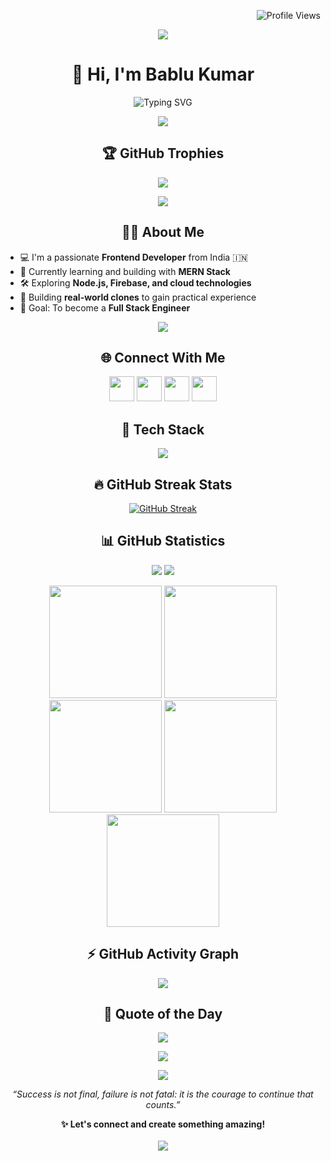 <!-- Profile Views -->
<p align="right">
  <img src="https://komarev.com/ghpvc/?username=bablukumar7&label=Profile%20views&color=0e75b6&style=flat" alt="Profile Views" />
</p>

<!-- Fancy GIF Separator -->
<p align="center">
  <img src="https://user-images.githubusercontent.com/73097560/115834477-dbab4500-a447-11eb-908a-139a6edaec5c.gif" />
</p>

<!-- Intro -->
<h1 align="center">👋 Hi, I'm Bablu Kumar</h1>
<p align="center">
  <img src="https://readme-typing-svg.demolab.com?font=Poppins&pause=1000&color=F7DF1E&center=true&vCenter=true&multiline=true&width=435&lines=Frontend+Developer+%7C+MERN+Stack+Learner" alt="Typing SVG" />
</p>

<!-- Fancy GIF Separator -->
<p align="center">
  <img src="https://user-images.githubusercontent.com/73097560/115834477-dbab4500-a447-11eb-908a-139a6edaec5c.gif" />
</p>

<!-- Trophies -->
<h2 align="center">🏆 GitHub Trophies</h2>
<p align="center">
  <img src="https://github-profile-trophy.vercel.app/?username=bablukumar7&theme=onedark&no-frame=true&no-bg=true&margin-w=15" />
</p>

<!-- Fancy GIF Separator -->
<p align="center">
  <img src="https://user-images.githubusercontent.com/73097560/115834477-dbab4500-a447-11eb-908a-139a6edaec5c.gif" />
</p>

<!-- About Me -->
<h2 align="center">🙋‍♂ About Me</h2>
<ul>
  <li>💻 I'm a passionate <strong>Frontend Developer</strong> from India 🇮🇳</li>
  <li>🌱 Currently learning and building with <strong>MERN Stack</strong></li>
  <li>🛠 Exploring <strong>Node.js, Firebase, and cloud technologies</strong></li>
  <li>🧠 Building <strong>real-world clones</strong> to gain practical experience</li>
  <li>🎯 Goal: To become a <strong>Full Stack Engineer</strong></li>
</ul>

<!-- Fancy GIF Separator -->
<p align="center">
  <img src="https://user-images.githubusercontent.com/73097560/115834477-dbab4500-a447-11eb-908a-139a6edaec5c.gif" />
</p>

<!-- Connect With Me -->
<h2 align="center">🌐 Connect With Me</h2>
<p align="center">
  <a href="https://www.linkedin.com/in/bablu-kumar-673276323"><img src="https://skillicons.dev/icons?i=linkedin" height="40" /></a>
  <a href="https://instagram.com/bablu_kumar_5455"><img src="https://skillicons.dev/icons?i=instagram" height="40" /></a>
  <a href="https://github.com/bablukumar7"><img src="https://skillicons.dev/icons?i=github" height="40" /></a>
  <a href="mailto:bablukumar06800@gmail.com"><img src="https://skillicons.dev/icons?i=gmail" height="40" /></a>
</p>

<!-- Tech Stack -->
<h2 align="center">🧰 Tech Stack</h2>
<p align="center">
  <img src="https://skillicons.dev/icons?i=html,css,js,react,nodejs,mongodb,express,python,c,cpp,git,mysql,docker" />
</p>

<!-- GitHub Streak Stats -->
<h2 align="center">🔥 GitHub Streak Stats</h2>
<p align="center">
  <a href="https://git.io/streak-stats">
    <img src="https://streak-stats.demolab.com?user=bablukumar7&theme=dark&hide_border=true" alt="GitHub Streak" />
  </a>
</p>

<!-- GitHub Statistics -->
<h2 align="center">📊 GitHub Statistics</h2>
<p align="center">
  <img src="https://github-readme-stats.vercel.app/api?username=bablukumar7&show_icons=true&theme=radical&count_private=true" />
  <img src="https://github-readme-streak-stats.herokuapp.com/?user=bablukumar7&theme=radical" />
</p>

<!-- Profile Summary Cards -->
<p align="center">
  <img src="http://github-profile-summary-cards.vercel.app/api/cards/stats?username=bablukumar7&theme=2077" height="180em" />
  <img src="http://github-profile-summary-cards.vercel.app/api/cards/most-commit-language?username=bablukumar7&theme=2077" height="180em" />
  <img src="http://github-profile-summary-cards.vercel.app/api/cards/repos-per-language?username=bablukumar7&theme=2077" height="180em" />
  <img src="http://github-profile-summary-cards.vercel.app/api/cards/productive-time?username=bablukumar7&theme=2077" height="180em" />
  <img src="http://github-profile-summary-cards.vercel.app/api/cards/profile-details?username=bablukumar7&theme=2077" height="180em" />
</p>

<!-- GitHub Activity Graph -->
<h2 align="center">⚡ GitHub Activity Graph</h2>
<p align="center">
  <img src="https://github-readme-activity-graph.vercel.app/graph?username=bablukumar7&theme=xcode" />
</p>



<!-- Quote of the Day -->
<h2 align="center">📜 Quote of the Day</h2>
<p align="center">
  <img src="https://quotes-github-readme.vercel.app/api?type=horizontal&theme=radical" />
</p>

<!-- Final GIF & Footer -->
<p align="center">
  <img src="https://user-images.githubusercontent.com/73097560/115834477-dbab4500-a447-11eb-908a-139a6edaec5c.gif" />
</p>

<!-- Thank You Footer -->
<p align="center">
  <img src="https://img.shields.io/badge/Thanks%20for%20visiting!-000000?style=for-the-badge&logo=github&logoColor=white" />
</p>
<p align="center">
  <i>“Success is not final, failure is not fatal: it is the courage to continue that counts.”</i>
</p>
<p align="center">
  <b>✨ Let's connect and create something amazing!</b><br><br>
  <a href="mailto:bablukumar06800example.com">
    <img src="https://img.shields.io/badge/Email-D14836?style=for-the-badge&logo=gmail&logoColor=white">
  </a>
</p>
